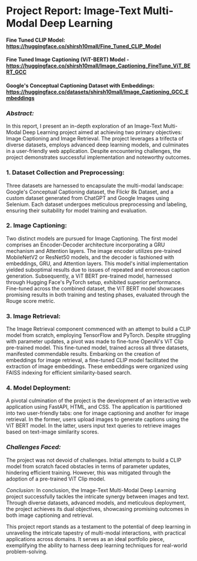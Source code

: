 # **Project Report: Image-Text Multi-Modal Deep Learning**


#### Fine Tuned CLIP Model: https://huggingface.co/shirsh10mall/Fine_Tuned_CLIP_Model

#### Fine Tuned Image Captioning (ViT-BERT) Model - https://huggingface.co/shirsh10mall/Image_Captioning_FineTune_ViT_BERT_GCC

#### Google's Conceptual Captioning Dataset with Embeddings: https://huggingface.co/datasets/shirsh10mall/Image_Captioning_GCC_Embeddings


### *Abstract:*
In this report, I present an in-depth exploration of an Image-Text Multi-Modal Deep Learning project aimed at achieving two primary objectives: Image Captioning and Image Retrieval. The project leverages a trifecta of diverse datasets, employs advanced deep learning models, and culminates in a user-friendly web application. Despite encountering challenges, the project demonstrates successful implementation and noteworthy outcomes.

### 1. **Dataset Collection and Preprocessing:**
Three datasets are harnessed to encapsulate the multi-modal landscape: Google's Conceptual Captioning dataset, the Flickr 8k Dataset, and a custom dataset generated from ChatGPT and Google Images using Selenium. Each dataset undergoes meticulous preprocessing and labeling, ensuring their suitability for model training and evaluation.

### 2. **Image Captioning:**
Two distinct models are pursued for Image Captioning. The first model comprises an Encoder-Decoder architecture incorporating a GRU mechanism and Attention layers. The image encoder utilizes pre-trained MobileNetV2 or ResNet50 models, and the decoder is fashioned with embeddings, GRU, and Attention layers. This model's initial implementation yielded suboptimal results due to issues of repeated and erroneous caption generation. Subsequently, a ViT BERT pre-trained model, harnessed through Hugging Face's PyTorch setup, exhibited superior performance. Fine-tuned across the combined dataset, the ViT BERT model showcases promising results in both training and testing phases, evaluated through the Rouge score metric.

### 3. **Image Retrieval:**
The Image Retrieval component commenced with an attempt to build a CLIP model from scratch, employing TensorFlow and PyTorch. Despite struggling with parameter updates, a pivot was made to fine-tune OpenAI's ViT Clip pre-trained model. This fine-tuned model, trained across all three datasets, manifested commendable results. Embarking on the creation of embeddings for image retrieval, a fine-tuned CLIP model facilitated the extraction of image embeddings. These embeddings were organized using FAISS indexing for efficient similarity-based search.

### 4. **Model Deployment:**
A pivotal culmination of the project is the development of an interactive web application using FastAPI, HTML, and CSS. The application is partitioned into two user-friendly tabs: one for image captioning and another for image retrieval. In the former, users upload images to generate captions using the ViT BERT model. In the latter, users input text queries to retrieve images based on text-image similarity scores.

### *Challenges Faced:*
The project was not devoid of challenges. Initial attempts to build a CLIP model from scratch faced obstacles in terms of parameter updates, hindering efficient training. However, this was mitigated through the adoption of a pre-trained ViT Clip model.

*Conclusion:*
In conclusion, the Image-Text Multi-Modal Deep Learning project successfully tackles the intricate synergy between images and text. Through diverse datasets, advanced models, and meticulous deployment, the project achieves its dual objectives, showcasing promising outcomes in both image captioning and retrieval.

This project report stands as a testament to the potential of deep learning in unraveling the intricate tapestry of multi-modal interactions, with practical applications across domains. It serves as an ideal portfolio piece, exemplifying the ability to harness deep learning techniques for real-world problem-solving.
